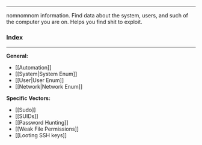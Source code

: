 -- -
nomnomnom information. Find data about the system, users, and such of the computer you are on. Helps you find shit to exploit.
### Index
-- -
**General:**
- [[Automation]]
- [[System|System Enum]]
- [[User|User Enum]]
- [[Network|Network Enum]]

**Specific Vectors:**
- [[Sudo]]
- [[SUIDs]]
- [[Password Hunting]]
- [[Weak File Permissions]]
- [[Looting SSH keys]]